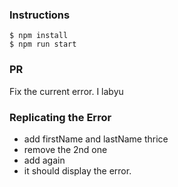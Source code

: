 ### Instructions

```
$ npm install
$ npm run start
```
### PR
Fix the current error.
I labyu

### Replicating the Error
- add firstName and lastName thrice
- remove the 2nd one
- add again
- it should display the error.